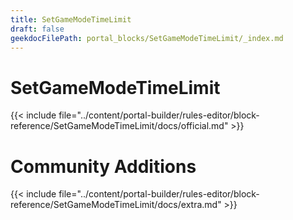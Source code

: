 ```yaml
---
title: SetGameModeTimeLimit
draft: false
geekdocFilePath: portal_blocks/SetGameModeTimeLimit/_index.md
---
```

# SetGameModeTimeLimit
{{< include file="../content/portal-builder/rules-editor/block-reference/SetGameModeTimeLimit/docs/official.md" >}}

# Community Additions

{{< include file="../content/portal-builder/rules-editor/block-reference/SetGameModeTimeLimit/docs/extra.md" >}}